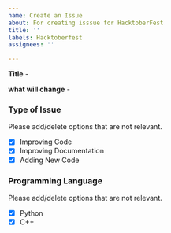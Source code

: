 ```yaml
---
name: Create an Issue
about: For creating isssue for HacktoberFest
title: ''
labels: Hacktoberfest
assignees: ''

---
```


**Title** - 

**what will change** - 


### Type of Issue 
Please add/delete options that are not relevant.
- [x] Improving Code
- [x] Improving Documentation
- [x] Adding New Code

### Programming Language
Please add/delete options that are not relevant.
- [x] Python
- [x] C++
